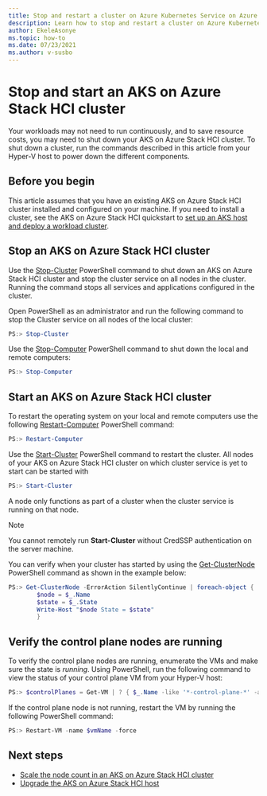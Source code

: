 ```yaml
---
title: Stop and restart a cluster on Azure Kubernetes Service on Azure Stack HCI
description: Learn how to stop and restart a cluster on Azure Kubernetes Service (AKS) on Azure Stack HCI.
author: EkeleAsonye
ms.topic: how-to
ms.date: 07/23/2021
ms.author: v-susbo
---
```


# Stop and start an AKS on Azure Stack HCI cluster

Your workloads may not need to run continuously, and to save resource costs, you may need to shut down your AKS on Azure Stack HCI cluster. To shut down a cluster, run the commands described in this article from your Hyper-V host to power down the different components. 

## Before you begin

This article assumes that you have an existing AKS on Azure Stack HCI cluster installed and configured on your machine. If you need to install a cluster, see the AKS on Azure Stack HCI quickstart to [set up an AKS host and deploy a workload cluster](kubernetes-walkthrough-powershell.md). 

## Stop an AKS on Azure Stack HCI cluster

Use the [Stop-Cluster](/powershell/module/failoverclusters/stop-cluster?view=windowsserver2019-ps) PowerShell command to shut down an AKS on Azure Stack HCI cluster and stop the cluster service on all nodes in the cluster. Running the command stops all services and applications configured in the cluster. 

Open PowerShell as an administrator and run the following command to stop the Cluster service on all nodes of the local cluster:

```powershell
PS:> Stop-Cluster 
```

Use the [Stop-Computer](/powershell/module/microsoft.powershell.management/stop-computer?view=powershell-7.1) PowerShell command to shut down the local and remote computers:

```powershell
PS:> Stop-Computer 
```

## Start an AKS on Azure Stack HCI cluster

To restart the operating system on your local and remote computers use the following [Restart-Computer](/powershell/module/microsoft.powershell.management/restart-computer?view=powershell-7.1) PowerShell command:

```powershell
PS:> Restart-Computer 
```

Use the [Start-Cluster](/powershell/module/failoverclusters/start-cluster?view=windowsserver2019-ps) PowerShell command to restart the cluster. All nodes of your AKS on Azure Stack HCI cluster on which cluster service is yet to start can be started with  

```powershell
PS:> Start-Cluster 
```

A node only functions as part of a cluster when the cluster service is running on that node. 

> [!NOTE]
> You cannot remotely run **Start-Cluster** without CredSSP authentication on the server machine.
 
You can verify when your cluster has started by using the [Get-ClusterNode](/powershell/module/failoverclusters/get-clusternode?view=windowsserver2019-ps) PowerShell command as shown in the example below:

```powershell
PS:> Get-ClusterNode -ErrorAction SilentlyContinue | foreach-object { 
        $node = $_.Name 
        $state = $_.State 
        Write-Host "$node State = $state" 
      	} 
```

## Verify the control plane nodes are running

To verify the control plane nodes are running, enumerate the VMs and make sure the state is _running_. Using PowerShell, run the following command to view the status of your control plane VM from your Hyper-V host: 

```powershell
PS:> $controlPlanes = Get-VM | ? { $_.Name -like '*-control-plane-*' -and $_.State -eq 'Running' } | % { $_.Name } 
```

If the control plane node is not running, restart the VM by running the following PowerShell command: 

```powershell
PS:> Restart-VM -name $vmName -force 
```

## Next steps

- [Scale the node count in an AKS on Azure Stack HCI cluster](scale-cluster.md)
- [Upgrade the AKS on Azure Stack HCI host](update-akshci-host-powershell.md)

